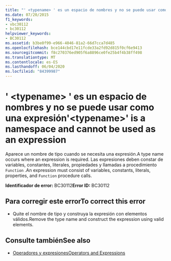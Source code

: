 ```yaml
---
title: "' <typename> ' es un espacio de nombres y no se puede usar como una expresión"
ms.date: 07/20/2015
f1_keywords:
- vbc30112
- bc30112
helpviewer_keywords:
- BC30112
ms.assetid: b3be0f99-e966-4046-81a2-66d7cca7d485
ms.openlocfilehash: bce144cbd17e11fcde33a2fd92d815f0cf6e9413
ms.sourcegitcommit: f8c270376ed905f6a8896ce0fe25b4f4b38ff498
ms.translationtype: MT
ms.contentlocale: es-ES
ms.lasthandoff: 06/04/2020
ms.locfileid: "84399987"
---
```

# <a name="typename-is-a-namespace-and-cannot-be-used-as-an-expression"></a><span data-ttu-id="1c86a-102">' \<typename> ' es un espacio de nombres y no se puede usar como una expresión</span><span class="sxs-lookup"><span data-stu-id="1c86a-102">'\<typename>' is a namespace and cannot be used as an expression</span></span>
<span data-ttu-id="1c86a-103">Aparece un nombre de tipo cuando se necesita una expresión.</span><span class="sxs-lookup"><span data-stu-id="1c86a-103">A type name occurs where an expression is required.</span></span> <span data-ttu-id="1c86a-104">Las expresiones deben constar de variables, constantes, literales, propiedades y llamadas a procedimiento `Function` .</span><span class="sxs-lookup"><span data-stu-id="1c86a-104">An expression must consist of variables, constants, literals, properties, and `Function` procedure calls.</span></span>  
  
 <span data-ttu-id="1c86a-105">**Identificador de error:** BC30112</span><span class="sxs-lookup"><span data-stu-id="1c86a-105">**Error ID:** BC30112</span></span>  
  
## <a name="to-correct-this-error"></a><span data-ttu-id="1c86a-106">Para corregir este error</span><span class="sxs-lookup"><span data-stu-id="1c86a-106">To correct this error</span></span>  
  
- <span data-ttu-id="1c86a-107">Quite el nombre de tipo y construya la expresión con elementos válidos.</span><span class="sxs-lookup"><span data-stu-id="1c86a-107">Remove the type name and construct the expression using valid elements.</span></span>  
  
## <a name="see-also"></a><span data-ttu-id="1c86a-108">Consulte también</span><span class="sxs-lookup"><span data-stu-id="1c86a-108">See also</span></span>

- [<span data-ttu-id="1c86a-109">Operadores y expresiones</span><span class="sxs-lookup"><span data-stu-id="1c86a-109">Operators and Expressions</span></span>](../programming-guide/language-features/operators-and-expressions/index.md)
